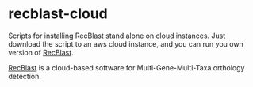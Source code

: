 # recblast-cloud
Scripts for installing RecBlast stand alone on cloud instances.
Just download the script to an aws cloud instance, and you can run you own version of [RecBlast](https://github.com/neuhofmo/RecBlast).

[RecBlast](http://reciprocalblast.com) is a cloud-based software for Multi-Gene-Multi-Taxa orthology detection.

